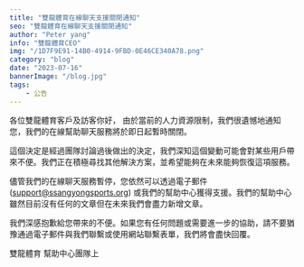 ```yaml
---
title: "雙龍體育在線聊天支援關閉通知"
seo: "雙龍體育在線聊天支援關閉通知"
author: "Peter yang"
info: "雙龍體育CEO"
img: "/1D7F9E91-14B0-4914-9FBD-0E46CE340A78.png"
category: "blog"
date: "2023-07-16"
bannerImage: "/blog.jpg"
tags:
    - 公告
---
```

各位雙龍體育客戶及訪客你好，
由於當前的人力資源限制，我們很遺憾地通知您，我們的在線幫助聊天服務將於即日起暫時關閉。

  
這個決定是經過團隊討論過後做出的決定，我們深知這個變動可能會對某些用戶帶來不便。我們正在積極尋找其他解決方案，並希望能夠在未來能夠恢復這項服務。

  
儘管我們的在線聊天服務暫停，您依然可以透過電子郵件 (support@ssangyongsports.org) 或我們的幫助中心獲得支援。我們的幫助中心雖然目前沒有任何的文章但在未來我們會盡力新增文章。

  
我們深感抱歉給您帶來的不便。如果您有任何問題或需要進一步的協助，請不要猶豫通過電子郵件與我們聯繫或使用網站聯繫表單，我們將會盡快回覆。

  
雙龍體育 幫助中心團隊上
